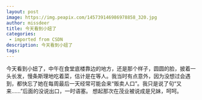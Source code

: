 ```yaml
---
layout: post
image: https://img.peapix.com/145739146986978858_320.jpg
author: missdeer
title: 今天看到小妞了
categories: 
 - imported from CSDN
description: 今天看到小妞了
tags: 
---
```


今天看到小妞了，中午在食堂底楼靠边的地方，还是那个样子，圆圆的脸，披着一头长发，慢条斯理地吃着菜，估计是在等人。我当时有点意外，因为没想过会遇到，都快忘了她在每周最后一天经常可能会来“贩卖人口”。我只是说了句“又来……”后面的没说出口，一时语塞。
想起那次在茂业被说成是兄妹，呵呵。
